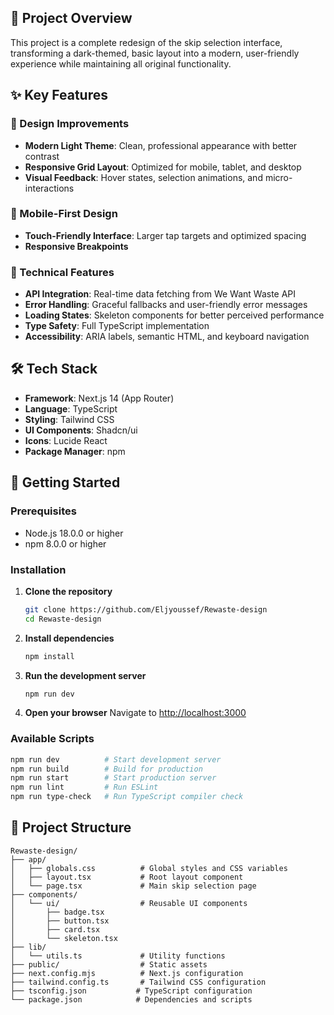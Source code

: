 ## 🎯 Project Overview

This project is a complete redesign of the skip selection interface, transforming a dark-themed, basic layout into a modern, user-friendly experience while maintaining all original functionality.

## ✨ Key Features

### 🎨 Design Improvements
- **Modern Light Theme**: Clean, professional appearance with better contrast
- **Responsive Grid Layout**: Optimized for mobile, tablet, and desktop
- **Visual Feedback**: Hover states, selection animations, and micro-interactions

### 📱 Mobile-First Design
- **Touch-Friendly Interface**: Larger tap targets and optimized spacing
- **Responsive Breakpoints**
  
### 🚀 Technical Features
- **API Integration**: Real-time data fetching from We Want Waste API
- **Error Handling**: Graceful fallbacks and user-friendly error messages
- **Loading States**: Skeleton components for better perceived performance
- **Type Safety**: Full TypeScript implementation
- **Accessibility**: ARIA labels, semantic HTML, and keyboard navigation

## 🛠 Tech Stack
- **Framework**: Next.js 14 (App Router)
- **Language**: TypeScript
- **Styling**: Tailwind CSS
- **UI Components**: Shadcn/ui
- **Icons**: Lucide React
- **Package Manager**: npm

## 🚀 Getting Started

### Prerequisites
- Node.js 18.0.0 or higher
- npm 8.0.0 or higher

### Installation

1. **Clone the repository**
   ```bash
   git clone https://github.com/Eljyoussef/Rewaste-design
   cd Rewaste-design
   ```

2. **Install dependencies**
   ```bash
   npm install
   ```

3. **Run the development server**
   ```bash
   npm run dev
   ```

4. **Open your browser**
   Navigate to [http://localhost:3000](http://localhost:3000)

### Available Scripts

```bash
npm run dev          # Start development server
npm run build        # Build for production
npm run start        # Start production server
npm run lint         # Run ESLint
npm run type-check   # Run TypeScript compiler check
```

## 📁 Project Structure

```
Rewaste-design/
├── app/
│   ├── globals.css          # Global styles and CSS variables
│   ├── layout.tsx           # Root layout component
│   └── page.tsx             # Main skip selection page
├── components/
│   └── ui/                  # Reusable UI components
│       ├── badge.tsx
│       ├── button.tsx
│       ├── card.tsx
│       └── skeleton.tsx
├── lib/
│   └── utils.ts             # Utility functions
├── public/                  # Static assets
├── next.config.mjs          # Next.js configuration
├── tailwind.config.ts       # Tailwind CSS configuration
├── tsconfig.json           # TypeScript configuration
└── package.json            # Dependencies and scripts
```
